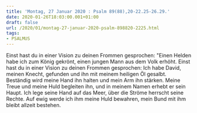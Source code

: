 ```yaml
---
title: 'Montag, 27 Januar 2020 : Psalm 89(88),20-22.25-26.29.'
date: 2020-01-26T18:03:00.001+01:00
draft: false
url: /2020/01/montag-27-januar-2020-psalm-898820-2225.html
tags: 
- PSALMUS
---
```


Einst hast du in einer Vision zu deinen Frommen gesprochen: "Einen Helden habe ich zum König gekrönt, einen jungen Mann aus dem Volk erhöht. Einst hast du in einer Vision zu deinen Frommen gesprochen: Ich habe David, meinen Knecht, gefunden und ihn mit meinem heiligen Öl gesalbt. Beständig wird meine Hand ihn halten und mein Arm ihn stärken. Meine Treue und meine Huld begleiten ihn, und in meinem Namen erhebt er sein Haupt. Ich lege seine Hand auf das Meer, über die Ströme herrscht seine Rechte. Auf ewig werde ich ihm meine Huld bewahren, mein Bund mit ihm bleibt allzeit bestehen.